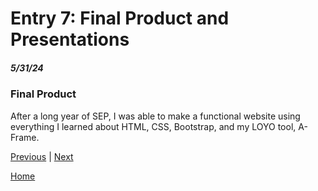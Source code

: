 # Entry 7: Final Product and Presentations
##### 5/31/24

### Final Product
After a long year of SEP, I was able to make a functional website using everything I learned about HTML, CSS, Bootstrap, and my LOYO tool, A-Frame.

[Previous](entry06.md) | [Next](entry08.md)

[Home](../README.md)
